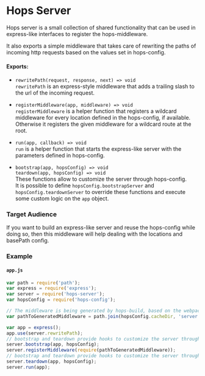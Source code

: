 
# Hops Server

Hops server is a small collection of shared functionality that can be used in
express-like interfaces to register the hops-middleware.

It also exports a simple middleware that takes care of rewriting the paths of
incoming http requests based on the values set in hops-config.

#### Exports:
- `rewritePath(request, response, next) => void`  
`rewritePath` is an express-style middleware that adds a trailing slash to the
url of the incoming request.

- `registerMiddleware(app, middleware) => void`  
`registerMiddleware` is a helper function that registers a wildcard middleware
for every location defined in the hops-config, if available.
Otherwise it registers the given middleware for a wildcard route at the root.

- `run(app, callback) => void`  
`run` is a helper function that starts the express-like server with the parameters
defined in hops-config.

- `bootstrap(app, hopsConfig) => void`  
`teardown(app, hopsConfig) => void`  
These functions allow to customize the server through hops-config.  
It is possible to define `hopsConfig.bootstrapServer` and `hopsConfig.teardownServer`
to override these functions and execute some custom logic on the `app` object.


### Target Audience

If you want to build an express-like server and reuse the hops-config while doing so,
then this middleware will help dealing with the locations and basePath config.


### Example

#### `app.js`
```javascript
var path = require('path');
var express = require('express');
var server = require('hops-server');
var hopsConfig = require('hops-config');

// The middleware is being generated by hops-build, based on the webpack node config
var pathToGeneratedMiddleware = path.join(hopsConfig.cacheDir, 'server.js');

var app = express();
app.use(server.rewritePath);
// bootstrap and teardown provide hooks to customize the server through hops-config
server.bootstrap(app, hopsConfig);
server.registerMiddleware(require(pathToGeneratedMiddleware));
// bootstrap and teardown provide hooks to customize the server through hops-config
server.teardown(app, hopsConfig);
server.run(app);
```
